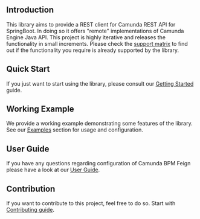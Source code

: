 ## Introduction

This library aims to provide a REST client for Camunda REST API for SpringBoot. In doing so it offers "remote" implementations of Camunda
Engine Java API. This project is highly iterative and releases the functionality in small increments. Please check
the [support matrix](user-guide/support-matrix.md) to find out if the functionality you require is already supported by the library.

## Quick Start

If you just want to start using the library, please consult our [Getting Started](getting-started.md) guide.

## Working Example

We provide a working example demonstrating some features of the library. See our [Examples](user-guide/examples.md) section for usage and
configuration.

## User Guide

If you have any questions regarding configuration of Camunda BPM Feign please have a look at our [User Guide](user-guide/index.md).

## Contribution

If you want to contribute to this project, feel free to do so. Start with [Contributing guide](developer-guide/contribution.md).
